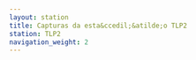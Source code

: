 ```yaml
---
layout: station
title: Capturas da esta&ccedil;&atilde;o TLP2
station: TLP2
navigation_weight: 2
---
```

